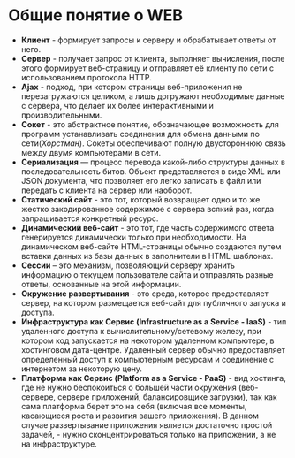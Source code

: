 # Общие понятие о WEB
+ **Клиент** - формирует запросы к серверу и обрабатывает ответы от него.
+ **Сервер** - получает запрос от клиента, выполняет вычисления, после этого формирует веб-страницу и отправляет её клиенту по сети с использованием протокола HTTP.
+ **Ajax** - подход, при котором страницы веб-приложения не перезагружаются целиком, а лишь догружают необходимые данные с сервера, что делает их более интерактивными и производительными.
+ **Сокет** - это абстрактное понятие, обозначающее возможность для программ устанавливать соединения для обмена данными по сети(*Хорстман*). Сокеты обеспечивают полную двустороннюю связь между двумя компьютерами в сети.
+ **Сериализация** — процесс перевода какой-либо структуры данных в последовательность битов. Объект представляется в виде XML или JSON документа, что позволяет его легко записать в файл или передать с клиента на сервер или наоборот.
+ **Cтатический сайт** - это тот, который возвращает одно и то же жестко закодированное содержимое с сервера всякий раз, когда запрашивается конкретный ресурс.
+ **Динамический веб-сайт** - это тот, где часть содержимого ответа генерируется динамически только при необходимости. На динамическом веб-сайте HTML-страницы обычно создаются путем вставки данных из базы данных в заполнители в HTML-шаблонах. 
+ **Cессии** – это механизм, позволяющий серверу хранить информацию о текущем пользователе сайта и отправлять разные ответы, основанные на этой информации. 
+ **Окружение развертывания** - это среда, которое предоставляет сервер, на котором размещается веб-сайт для публичного запуска и доступа.
+ **Инфраструктура как Сервис (Infrastructure as a Service - IaaS)** - тип удаленного доступа к вычислительному/сетевому железу, при котором код запускается на некотором удаленном компьютере, в хостинговом дата-центре. Удаленный сервер обычно предоставляет определенный доступ к компьютерным ресурсам и соединение с интернетом за некоторую цену.
+ **Платформа как Сервис (Platform as a Service - PaaS)** - вид хостинга, где не нужно беспокоиться о большей части окружения (веб-сервере, сервере приложений, балансировщике загрузки), так как сама платформа берет это на себя (включая все моменты, касающиеся роста и развития вашего приложения). В данном случае развертывание приложения является достаточно простой задачей, - нужно сконцентрироваться только на приложении, а не на инфраструктуре.
